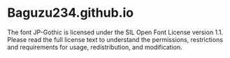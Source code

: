 # Baguzu234.github.io

The font JP-Gothic is licensed under the SIL Open Font License version 1.1.
Please read the full license text to understand the permissions,
restrictions and requirements for usage, redistribution, and modification.
